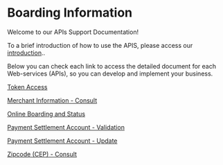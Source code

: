 
# Boarding Information


Welcome to our APIs Support Documentation!

To a brief introduction of&nbsp;how to use the APIS, please access our [introduction](?path=docs/english/banworks/APIs-Introduction.md)..

Below you can check each link to access the detailed document for each Web-services (APIs), so you can develop and implement your business.

[Token Access](../api/?type=post&path=/token/)

[Merchant Information - Consult](../api/?type=get&path=/bwa/atualiza-socio/v1/consultaEstabelecimento/{clientNumber})

[Online Boarding and Status](../api/?type=post&path=/api/proposal)

[Payment Settlement Account - Validation](../api/?type=post&path=/bwa/domicilio-bancario/validar)

[Payment Settlement Account - Update](../api/?type=post&path=/bwa/wsm/merchantinformation/accounts/paymentAccountInfo/)

[Zipcode (CEP) - Consult](../api/?type=get&path=/bwa/cep-service/cep/{cep})

